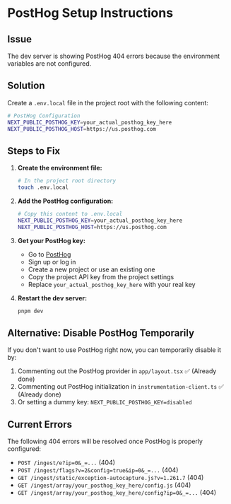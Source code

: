 # PostHog Setup Instructions

## Issue
The dev server is showing PostHog 404 errors because the environment variables are not configured.

## Solution
Create a `.env.local` file in the project root with the following content:

```bash
# PostHog Configuration
NEXT_PUBLIC_POSTHOG_KEY=your_actual_posthog_key_here
NEXT_PUBLIC_POSTHOG_HOST=https://us.posthog.com
```

## Steps to Fix

1. **Create the environment file:**
   ```bash
   # In the project root directory
   touch .env.local
   ```

2. **Add the PostHog configuration:**
   ```bash
   # Copy this content to .env.local
   NEXT_PUBLIC_POSTHOG_KEY=your_actual_posthog_key_here
   NEXT_PUBLIC_POSTHOG_HOST=https://us.posthog.com
   ```

3. **Get your PostHog key:**
   - Go to [PostHog](https://posthog.com)
   - Sign up or log in
   - Create a new project or use an existing one
   - Copy the project API key from the project settings
   - Replace `your_actual_posthog_key_here` with your real key

4. **Restart the dev server:**
   ```bash
   pnpm dev
   ```

## Alternative: Disable PostHog Temporarily

If you don't want to use PostHog right now, you can temporarily disable it by:

1. Commenting out the PostHog provider in `app/layout.tsx` ✅ (Already done)
2. Commenting out PostHog initialization in `instrumentation-client.ts` ✅ (Already done)
3. Or setting a dummy key: `NEXT_PUBLIC_POSTHOG_KEY=disabled`

## Current Errors
The following 404 errors will be resolved once PostHog is properly configured:
- `POST /ingest/e?ip=0&_=...` (404)
- `POST /ingest/flags?v=2&config=true&ip=0&_=...` (404)
- `GET /ingest/static/exception-autocapture.js?v=1.261.7` (404)
- `GET /ingest/array/your_posthog_key_here/config.js` (404)
- `GET /ingest/array/your_posthog_key_here/config?ip=0&_=...` (404)
